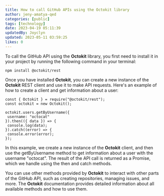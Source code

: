 ```yaml
---
title: How to call GitHub APIs using the Octokit library
author: jeny-amatya-qed
categories: [public]
tags: [technology]
date: 2023-04-19 05:11:39
updatedBy: Joyclyn
updated: 2023-05-11 03:59:25
likes: 0
---
```


To call the GitHub API using the **Octokit** library, you first need to install it in your project by running the following command in your terminal:

```
npm install @octokit/rest
```

Once you have installed **Octokit**, you can create a new instance of the **Octokit** REST client and use it to make API requests. Here's an example of how to create a client and get information about a user:

```
const { Octokit } = require("@octokit/rest");
const octokit = new Octokit();

octokit.users.getByUsername({
 username: "octocat"
}).then(({ data }) => {
 console.log(data);
}).catch((error) => {
 console.error(error);
});
```

In this example, we create a new instance of the **Octokit** client, and then use the getByUsername method to get information about a user with the username "octocat". The result of the API call is returned as a Promise, which we handle using the then and catch methods.

You can use other methods provided by **Octokit** to interact with other parts of the GitHub API, such as creating repositories, managing issues, and more. The **Octokit** documentation provides detailed information about all available methods and how to use them.